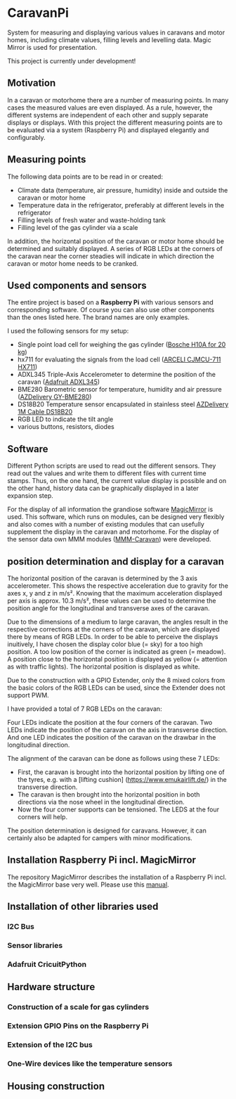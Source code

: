 # CaravanPi
System for measuring and displaying various values in caravans and motor homes, including climate values, filling levels and levelling data. Magic Mirror is used for presentation.

This project is currently under development!

## Motivation
In a caravan or motorhome there are a number of measuring points. In many cases the measured values are even displayed. As a rule, however, the different systems are independent of each other and supply separate displays or displays. With this project the different measuring points are to be evaluated via a system (Raspberry Pi) and displayed elegantly and configurably.

## Measuring points

The following data points are to be read in or created:
- Climate data (temperature, air pressure, humidity) inside and outside the caravan or motor home
- Temperature data in the refrigerator, preferably at different levels in the refrigerator
- Filling levels of fresh water and waste-holding tank
- Filling level of the gas cylinder via a scale

In addition, the horizontal position of the caravan or motor home should be determined and suitably displayed. A series of RGB LEDs at the corners of the caravan near the corner steadies will indicate in which direction the caravan or motor home needs to be cranked.

## Used components and sensors

The entire project is based on a **Raspberry Pi** with various sensors and corresponding software. Of course you can also use other components than the ones listed here. The brand names are only examples.

I used the following sensors for my setup:
- Single point load cell for weighing the gas cylinder ([Bosche H10A for 20 kg](https://www.bosche.eu/en/scale-components/load-cells/single-point-load-cell/single-point-load-cell-h10a)) 
- hx711 for evaluating the signals from the load cell ([ARCELI CJMCU-711 HX711](https://smile.amazon.de/gp/product/B07MY2PBY4/ref=ppx_yo_dt_b_search_asin_title?ie=UTF8&psc=1))
- ADXL345 Triple-Axis Accelerometer to determine the position of the caravan ([Adafruit ADXL345](https://smile.amazon.de/gp/product/B01BT4N9BC/ref))
- BME280 Barometric sensor for temperature, humidity and air pressure ([AZDelivery GY-BME280](https://smile.amazon.de/gp/product/B07FS95JXT/ref))
- DS18B20 Temperature sensor encapsulated in stainless steel [AZDelivery 1M Cable DS18B20](https://smile.amazon.de/gp/product/B075FYYLLV/ref)
- RGB LED to indicate the tilt angle 
- various buttons, resistors, diodes

## Software

Different Python scripts are used to read out the different sensors. They read out the values and write them to different files with current time stamps. Thus, on the one hand, the current value display is possible and on the other hand, history data can be graphically displayed in a later expansion step.

For the display of all information the grandiose software [MagicMirror](https://magicmirror.builders/) is used. This software, which runs on modules, can be designed very flexibly and also comes with a number of existing modules that can usefully supplement the display in the caravan and motorhome. For the display of the sensor data own MMM modules ([MMM-Caravan](https://github.com/spitzlbergerj/MMM-Caravan)) were developed.

## position determination and display for a caravan

The horizontal position of the caravan is determined by the 3 axis accelerometer. This shows the respective acceleration due to gravity for the axes x, y and z in m/s². Knowing that the maximum acceleration displayed per axis is approx. 10.3 m/s², these values can be used to determine the position angle for the longitudinal and transverse axes of the caravan.

Due to the dimensions of a medium to large caravan, the angles result in the respective corrections at the corners of the caravan, which are displayed there by means of RGB LEDs. In order to be able to perceive the displays inuitively, I have chosen the display color blue (= sky) for a too high position. A too low position of the corner is indicated as green (= meadow). A position close to the horizontal position is displayed as yellow (= attention as with traffic lights). The horizontal position is displayed as white. 

Due to the construction with a GPIO Extender, only the 8 mixed colors from the basic colors of the RGB LEDs can be used, since the Extender does not support PWM.

I have provided a total of 7 RGB LEDs on the caravan:

Four LEDs indicate the position at the four corners of the caravan. Two LEDs indicate the position of the caravan on the axis in transverse direction. And one LED indicates the position of the caravan on the drawbar in the longitudinal direction. 

The alignment of the caravan can be done as follows using these 7 LEDs:
- First, the caravan is brought into the horizontal position by lifting one of the tyres, e.g. with a [lifting cushion] (https://www.emukairlift.de/) in the transverse direction.
- The caravan is then brought into the horizontal position in both directions via the nose wheel in the longitudinal direction.
- Now the four corner supports can be tensioned. The LEDS at the four corners will help.

The position determination is designed for caravans. However, it can certainly also be adapted for campers with minor modifications.


## Installation Raspberry Pi incl. MagicMirror

The repository MagicMirror describes the installation of a Raspberry Pi incl. the MagicMirror base very well. Please use this [manual](https://github.com/MichMich/MagicMirror#raspberry-pi).

## Installation of other libraries used

### I2C Bus

### Sensor libraries

### Adafruit CricuitPython


## Hardware structure

### Construction of a scale for gas cylinders

### Extension GPIO Pins on the Raspberry Pi

### Extension of the I2C bus

### One-Wire devices like the temperature sensors


## Housing construction



 
